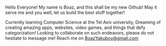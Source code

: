 Hello Everyone!
My name is Boaz, and this shall be my new Github!
May it serve me and you well, let us build the best stuff together!

Currently learning Computer Science at the Tel Aviv university,
Dreaming of creating amazing apps, websites, video games, and things that defy categorization!
Looking to collaborate on such endeavors, please do not hesitate to message me!
Reach me on BoazYakubov@gmail.com


